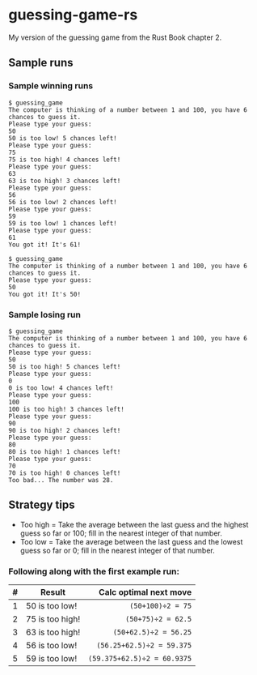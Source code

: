 # guessing-game-rs
My version of the guessing game from the Rust Book chapter 2.

## Sample runs

### Sample winning runs
```
$ guessing_game 
The computer is thinking of a number between 1 and 100, you have 6 chances to guess it.
Please type your guess:
50
50 is too low! 5 chances left!
Please type your guess:
75
75 is too high! 4 chances left!
Please type your guess:
63
63 is too high! 3 chances left!
Please type your guess:
56
56 is too low! 2 chances left!
Please type your guess:
59
59 is too low! 1 chances left!
Please type your guess:
61
You got it! It's 61!

$ guessing_game 
The computer is thinking of a number between 1 and 100, you have 6 chances to guess it.
Please type your guess:
50
You got it! It's 50!
```

### Sample losing run
```
$ guessing_game 
The computer is thinking of a number between 1 and 100, you have 6 chances to guess it.
Please type your guess:
50
50 is too high! 5 chances left!
Please type your guess:
0
0 is too low! 4 chances left!
Please type your guess:
100
100 is too high! 3 chances left!
Please type your guess:
90
90 is too high! 2 chances left!
Please type your guess:
80
80 is too high! 1 chances left!
Please type your guess:
70
70 is too high! 0 chances left!
Too bad... The number was 28.
```

## Strategy tips
- Too high = Take the average between the last guess and the highest guess so far or 100; fill in the nearest integer of that number.
- Too low = Take the average between the last guess and the lowest guess so far or 0; fill in the nearest integer of that number.

### Following along with the first example run:

| # | Result          |      Calc optimal next move |
|--:|-----------------|----------------------------:|
| 1 | 50 is too low!  |           `(50+100)÷2 = 75` |
| 2 | 75 is too high! |          `(50+75)÷2 = 62.5` |
| 3 | 63 is too high! |       `(50+62.5)÷2 = 56.25` |
| 4 | 56 is too low!  |   `(56.25+62.5)÷2 = 59.375` |
| 5 | 59 is too low!  | `(59.375+62.5)÷2 = 60.9375` |
